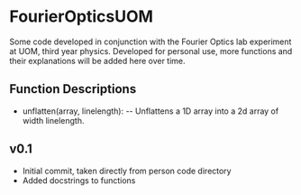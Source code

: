# FourierOpticsUOM
Some code developed in conjunction with the Fourier Optics lab experiment at UOM, third year physics.
Developed for personal use, more functions and their explanations will be added here over time.

## Function Descriptions
- unflatten(array, linelength):
  -- Unflattens a 1D array into a 2d array of width linelength.


## v0.1
- Initial commit, taken directly from person code directory
- Added docstrings to functions

